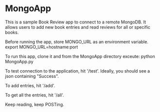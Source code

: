 # MongoApp
This is a sample Book Review app to connect to a remote MongoDB. It allows users to add new book entries and read reviews for all or specific books.

Before running the app, store MONGO_URL as an environment variable.
export MONGO_URL=hostname:port

To run this app, clone it and from the MongoApp directory exceute:
python MongoApp.py

To test connection to the application, hit '/test'. Ideally, you should see a json containing "Success".

To add entries, hit '/add'.

To get all the entries, hit '/all'.

Keep reading, keep POSTing.
